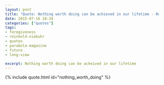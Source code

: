```yaml
---
layout: post
title: "Quote: Nothing worth doing can be achieved in our lifetime - Reinhold Niebuhr"
date: 2015-07-16 18:34
categories: ["quotes"]
tags:
- foregiveness
- reinhold-niebuhr
- quotes
- parabola-magazine
- future
- long-view

excerpt: Nothing worth doing can be acheived in our lifetime
---
```



{% include quote.html id="nothing_worth_doing" %}

